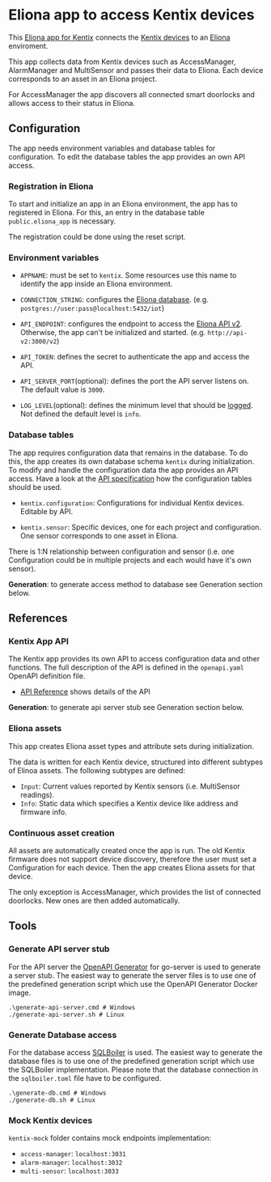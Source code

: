 # Eliona app to access Kentix devices
This [Eliona app for Kentix](https://github.com/eliona-smart-building-assistant/kentix-app) connects the [Kentix devices](https://www.kentix.com/) to an [Eliona](https://www.eliona.io/) enviroment.

This app collects data from Kentix devices such as AccessManager, AlarmManager and MultiSensor and passes their data to Eliona. Each device corresponds to an asset in an Eliona project.

For AccessManager the app discovers all connected smart doorlocks and allows access to their status in Eliona.

## Configuration

The app needs environment variables and database tables for configuration. To edit the database tables the app provides an own API access.

### Registration in Eliona ###

To start and initialize an app in an Eliona environment, the app has to registered in Eliona. For this, an entry in the database table `public.eliona_app` is necessary.

The registration could be done using the reset script.

### Environment variables

- `APPNAME`: must be set to `kentix`. Some resources use this name to identify the app inside an Eliona environment.

- `CONNECTION_STRING`: configures the [Eliona database](https://github.com/eliona-smart-building-assistant/go-utils/tree/main/db). (e.g. `postgres://user:pass@localhost:5432/iot`)

- `API_ENDPOINT`:  configures the endpoint to access the [Eliona API v2](https://github.com/eliona-smart-building-assistant/eliona-api). Otherwise, the app can't be initialized and started. (e.g. `http://api-v2:3000/v2`)

- `API_TOKEN`: defines the secret to authenticate the app and access the API.

- `API_SERVER_PORT`(optional): defines the port the API server listens on. The default value is `3000`.

- `LOG_LEVEL`(optional): defines the minimum level that should be [logged](https://github.com/eliona-smart-building-assistant/go-utils/blob/main/log/README.md). Not defined the default level is `info`.

### Database tables ###

The app requires configuration data that remains in the database. To do this, the app creates its own database schema `kentix` during initialization. To modify and handle the configuration data the app provides an API access. Have a look at the [API specification](https://eliona-smart-building-assistant.github.io/open-api-docs/?https://raw.githubusercontent.com/eliona-smart-building-assistant/kentix-app/develop/openapi.yaml) how the configuration tables should be used.

- `kentix.configuration`: Configurations for individual Kentix devices. Editable by API.

- `kentix.sensor`: Specific devices, one for each project and configuration. One sensor corresponds to one asset in Eliona.

There is 1:N relationship between configuration and sensor (i.e. one Configuration could be in multiple projects and each would have it's own sensor).

**Generation**: to generate access method to database see Generation section below.


## References

### Kentix App API ###

The Kentix app provides its own API to access configuration data and other functions. The full description of the API is defined in the `openapi.yaml` OpenAPI definition file.

- [API Reference](https://eliona-smart-building-assistant.github.io/open-api-docs/?https://raw.githubusercontent.com/eliona-smart-building-assistant/kentix-app/develop/openapi.yaml) shows details of the API

**Generation**: to generate api server stub see Generation section below.


### Eliona assets ###

This app creates Eliona asset types and attribute sets during initialization.

The data is written for each Kentix device, structured into different subtypes of Elinoa assets. The following subtypes are defined:

- `Input`: Current values reported by Kentix sensors (i.e. MultiSensor readings).
- `Info`: Static data which specifies a Kentix device like address and firmware info.

### Continuous asset creation

All assets are automatically created once the app is run. The old Kentix firmware does not support device discovery, therefore the user must set a Configuration for each device. Then the app creates Eliona assets for that device.

The only exception is AccessManager, which provides the list of connected doorlocks. New ones are then added automatically.

## Tools

### Generate API server stub ###

For the API server the [OpenAPI Generator](https://openapi-generator.tech/docs/generators/openapi-yaml) for go-server is used to generate a server stub. The easiest way to generate the server files is to use one of the predefined generation script which use the OpenAPI Generator Docker image.

```
.\generate-api-server.cmd # Windows
./generate-api-server.sh # Linux
```

### Generate Database access ###

For the database access [SQLBoiler](https://github.com/volatiletech/sqlboiler) is used. The easiest way to generate the database files is to use one of the predefined generation script which use the SQLBoiler implementation. Please note that the database connection in the `sqlboiler.toml` file have to be configured.

```
.\generate-db.cmd # Windows
./generate-db.sh # Linux
```

### Mock Kentix devices ###
`kentix-mock` folder contains mock endpoints implementation:
- `access-manager`: `localhost:3031`
- `alarm-manager`: `localhost:3032`
- `multi-sensor`: `localhost:3033`
